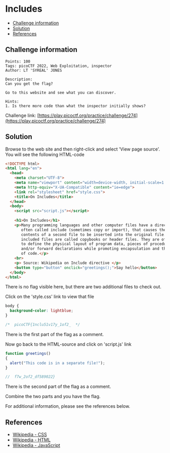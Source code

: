 # Includes

- [Challenge information](#challenge-information)
- [Solution](#solution)
- [References](#references)

## Challenge information
```
Points: 100
Tags: picoCTF 2022, Web Exploitation, inspector
Author: LT 'SYREAL' JONES

Description:
Can you get the flag?

Go to this website and see what you can discover.

Hints:
1. Is there more code than what the inspector initially shows?
```
Challenge link: [https://play.picoctf.org/practice/challenge/274](https://play.picoctf.org/practice/challenge/274)

## Solution

Browse to the web site and then right-click and select 'View page source'.
You will see the following HTML-code
```html
<!DOCTYPE html>
<html lang="en">
  <head>
    <meta charset="UTF-8">
    <meta name="viewport" content="width=device-width, initial-scale=1.0">
    <meta http-equiv="X-UA-Compatible" content="ie=edge">
    <link rel="stylesheet" href="style.css">
    <title>On Includes</title>
  </head>
  <body>
    <script src="script.js"></script>
  
    <h1>On Includes</h1>
    <p>Many programming languages and other computer files have a directive, 
       often called include (sometimes copy or import), that causes the 
       contents of a second file to be inserted into the original file. These 
       included files are called copybooks or header files. They are often used
       to define the physical layout of program data, pieces of procedural code
       and/or forward declarations while promoting encapsulation and the reuse
       of code.</p>
    <br>
    <p> Source: Wikipedia on Include directive </p>
    <button type="button" onclick="greetings();">Say hello</button>
  </body>
</html>
```

There is no flag visible here, but there are two additional files to check out.

Click on the 'style.css' link to view that file
```css
body {
  background-color: lightblue;
}

/*  picoCTF{1nclu51v17y_1of2_  */
```

There is the first part of the flag as a comment.

Now go back to the HTML-source and click on 'script.js' link
```javascript
function greetings()
{
  alert("This code is in a separate file!");
}

//  f7w_2of2_df589022}
```

There is the second part of the flag as a comment.

Combine the two parts and you have the flag.

For additional information, please see the references below.

## References

- [Wikipedia - CSS](https://en.wikipedia.org/wiki/CSS)
- [Wikipedia - HTML](https://en.wikipedia.org/wiki/HTML)
- [Wikipedia - JavaScript](https://en.wikipedia.org/wiki/JavaScript)
